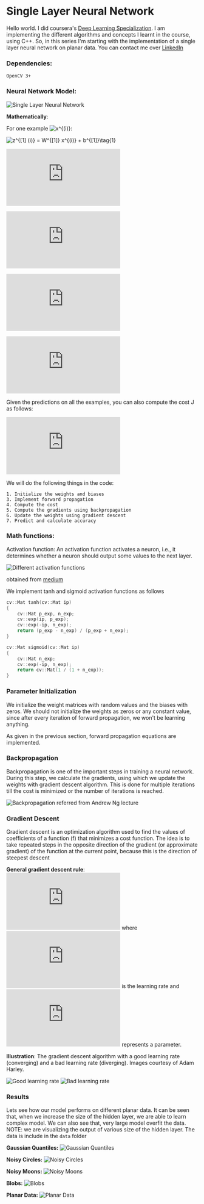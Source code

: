 # **Single Layer Neural Network**
Hello world. I did coursera's [Deep Learning Specialization](https://www.coursera.org/specializations/deep-learning?). I am implementing the different algorithms and concepts I learnt in the course, using C++. So, in this series I'm starting with the implementation of a single layer neural network on planar data. You can contact me over [LinkedIn](https://www.linkedin.com/in/gopiraj15/)

### **Dependencies:**
```
OpenCV 3+
```

### **Neural Network Model:**

![Single Layer Neural Network](./images/classification_kiank.png)

**Mathematically**:

For one example ![$x^{(i)}$](https://latex.codecogs.com/png.latex?x^{(i)}):

![z^{[1] (i)} =  W^{[1]} x^{(i)} + b^{[1]}\tag{1}](https://latex.codecogs.com/png.latex?z^{[1]&space;(i)}&space;=&space;W^{[1]}&space;x^{(i)}&space;&plus;&space;b^{[1]})

![a^{[1] (i)} = \tanh(z^{[1] (i)})\tag{2}](https://latex.codecogs.com/png.latex?a%5E%7B%5B1%5D%20%28i%29%7D%20%3D%20%5Ctanh%28z%5E%7B%5B1%5D%20%28i%29%7D%29)

![z^{[2] (i)} = W^{[2]} a^{[1] (i)} + b^{[2]}\tag{3}](https://latex.codecogs.com/png.latex?z%5E%7B%5B2%5D%20%28i%29%7D%20%3D%20W%5E%7B%5B2%5D%7D%20a%5E%7B%5B1%5D%20%28i%29%7D%20&plus;%20b%5E%7B%5B2%5D%7D)


![\hat{y}^{(i)} = a^{[2] (i)} = \sigma(z^{ [2] (i)})\tag{4}](https://latex.codecogs.com/png.latex?%5Chat%7By%7D%5E%7B%28i%29%7D%20%3D%20a%5E%7B%5B2%5D%20%28i%29%7D%20%3D%20%5Csigma%28z%5E%7B%20%5B2%5D%20%28i%29%7D%29)


![y^{(i)}_{prediction} = \begin{cases} 1 & \mbox{if } a^{[2](i)} > 0.5 \\ 0 & \mbox{otherwise } \end{cases}\tag{5}](https://latex.codecogs.com/png.latex?y%5E%7B%28i%29%7D_%7Bprediction%7D%20%3D%20%5Cbegin%7Bcases%7D%201%20%26%20%5Cmbox%7Bif%20%7D%20a%5E%7B%5B2%5D%28i%29%7D%20%3E%200.5%20%5C%5C%200%20%26%20%5Cmbox%7Botherwise%20%7D%20%5Cend%7Bcases%7D)



Given the predictions on all the examples, you can also compute the cost J as follows: 

![J = - \frac{1}{m} \sum\limits_{i = 0}^{m} \large\left(\small y^{(i)}\log\left(a^{[2] (i)}\right) + (1-y^{(i)})\log\left(1- a^{[2] (i)}\right)  \large  \right) \small \tag{6}](https://latex.codecogs.com/png.latex?J%20%3D%20-%20%5Cfrac%7B1%7D%7Bm%7D%20%5Csum%5Climits_%7Bi%20%3D%200%7D%5E%7Bm%7D%20%5Clarge%5Cleft%28%5Csmall%20y%5E%7B%28i%29%7D%5Clog%5Cleft%28a%5E%7B%5B2%5D%20%28i%29%7D%5Cright%29%20&plus;%20%281-y%5E%7B%28i%29%7D%29%5Clog%5Cleft%281-%20a%5E%7B%5B2%5D%20%28i%29%7D%5Cright%29%20%5Clarge%20%5Cright%29%20%5Csmall)

We will do the following things in the code:

	1. Initialize the weights and biases
	3. Implement forward propagation
	4. Compute the cost
	5. Compute the gradients using backpropagation
	6. Update the weights using gradient descent
	7. Predict and calculate accuracy


### **Math functions:**
Activation function: An activation function activates a neuron, i.e., it determines whether a neuron should output some values to the next layer. 

![Different activation functions ](./images/ActivationFunctions.png)

obtained from [medium](https://medium.com/@shrutijadon10104776/survey-on-activation-functions-for-deep-learning-9689331ba092)

We implement tanh and sigmoid activation functions as follows

```c++
cv::Mat tanh(cv::Mat ip)
{
	cv::Mat p_exp, n_exp;
	cv::exp(ip, p_exp);
	cv::exp(-ip, n_exp);
	return (p_exp - n_exp) / (p_exp + n_exp);
}
```

```c++
cv::Mat sigmoid(cv::Mat ip)
{
	cv::Mat n_exp;
	cv::exp(-ip, n_exp);
	return cv::Mat(1 / (1 + n_exp));
}
```

### **Parameter Initialization**
We initialize the weight matrices with random values and the biases with zeros. We should not initialize the weights as zeros or any constant value, since after every iteration of forward propagation, we won't be learning anything. 

As given in the previous section, forward propagation equations are implemented.

### **Backpropagation**
Backpropagation is one of the important steps in training a neural network. During this step, we calculate the gradients, using which we update the weights with gradient descent algorithm. This is done for multiple iterations till the cost is minimized or the number of iterations is reached.

![Backpropagation](./images/grad_summary.png)
referred from Andrew Ng lecture

### **Gradient Descent**
Gradient descent is an optimization algorithm used to find the values of coefficients of a function (f) that minimizes a cost function. The idea is to take repeated steps in the opposite direction of the gradient (or approximate gradient) of the function at the current point, because this is the direction of steepest descent

**General gradient descent rule**:
![\theta = \theta - \alpha \frac{\partial J }{ \partial \theta }](https://latex.codecogs.com/png.latex?%5Ctheta%20%3D%20%5Ctheta%20-%20%5Calpha%20%5Cfrac%7B%5Cpartial%20J%20%7D%7B%20%5Cpartial%20%5Ctheta%20%7D) where ![\alpha](https://latex.codecogs.com/png.latex?%5Calpha) is the learning rate and ![\theta](https://latex.codecogs.com/png.latex?%5Ctheta) represents a parameter.

**Illustration**: The gradient descent algorithm with a good learning rate (converging) and a bad learning rate (diverging). Images courtesy of Adam Harley.

![Good learning rate](./images/sgd.gif)
![Bad learning rate](./images/sgd_bad.gif)

### **Results**
Lets see how our model performs on different planar data. It can be seen that, when we increase the size of the hidden layer, we are able to learn complex model. We can also see that, very large model overfit the data.
NOTE: we are visualizing the output of various size of the hidden layer. The data is include in the `data` folder

**Gaussian Quantiles:**
![Gaussian Quantiles](./images/GaussianQuantiles.png)


**Noisy Circles:**
![Noisy Circles](./images/NoisyCircles.png)


**Noisy Moons:**
![Noisy Moons](./images/NoisyMoons.png)


**Blobs:**
![Blobs](./images/blobs.png)


**Planar Data:**
![Planar Data](./images/planardata.png)
